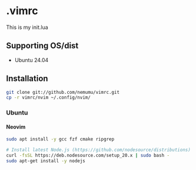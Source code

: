 # .vimrc
This is my init.lua

## Supporting OS/dist
- Ubuntu 24.04

## Installation
```bash
git clone git://github.com/nemumu/vimrc.git
cp -r vimrc/nvim ~/.config/nvim/
```

### Ubuntu
#### Neovim
```bash
sudo apt install -y gcc fzf cmake ripgrep

# Install latest Node.js (https://github.com/nodesource/distributions)
curl -fsSL https://deb.nodesource.com/setup_20.x | sudo bash -
sudo apt-get install -y nodejs
```
